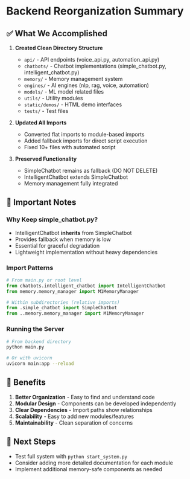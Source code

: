 # Backend Reorganization Summary

## ✅ What We Accomplished

1. **Created Clean Directory Structure**
   - `api/` - API endpoints (voice_api.py, automation_api.py)
   - `chatbots/` - Chatbot implementations (simple_chatbot.py, intelligent_chatbot.py)
   - `memory/` - Memory management system
   - `engines/` - AI engines (nlp, rag, voice, automation)
   - `models/` - ML model related files
   - `utils/` - Utility modules
   - `static/demos/` - HTML demo interfaces
   - `tests/` - Test files

2. **Updated All Imports**
   - Converted flat imports to module-based imports
   - Added fallback imports for direct script execution
   - Fixed 10+ files with automated script

3. **Preserved Functionality**
   - SimpleChatbot remains as fallback (DO NOT DELETE)
   - IntelligentChatbot extends SimpleChatbot
   - Memory management fully integrated

## 📝 Important Notes

### Why Keep simple_chatbot.py?
- IntelligentChatbot **inherits** from SimpleChatbot
- Provides fallback when memory is low
- Essential for graceful degradation
- Lightweight implementation without heavy dependencies

### Import Patterns
```python
# From main.py or root level
from chatbots.intelligent_chatbot import IntelligentChatbot
from memory.memory_manager import M1MemoryManager

# Within subdirectories (relative imports)
from .simple_chatbot import SimpleChatbot
from ..memory.memory_manager import M1MemoryManager
```

### Running the Server
```bash
# From backend directory
python main.py

# Or with uvicorn
uvicorn main:app --reload
```

## 🎯 Benefits

1. **Better Organization** - Easy to find and understand code
2. **Modular Design** - Components can be developed independently
3. **Clear Dependencies** - Import paths show relationships
4. **Scalability** - Easy to add new modules/features
5. **Maintainability** - Clean separation of concerns

## 🚀 Next Steps

- Test full system with `python start_system.py`
- Consider adding more detailed documentation for each module
- Implement additional memory-safe components as needed